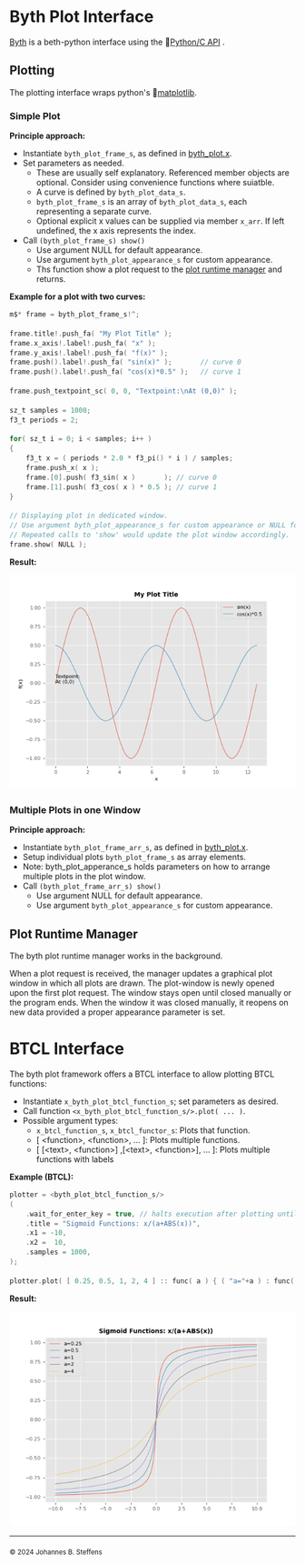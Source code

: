 # Byth Plot Interface 

[Byth](../../lib/byth/README.md) is a beth-python interface using the &#x1F517;[Python/C API](https://docs.python.org/3/c-api/index.html) .

## Plotting

The plotting interface wraps python's &#x1F517;[matplotlib](https://matplotlib.org/).

### Simple Plot

**Principle approach:**

- Instantiate `byth_plot_frame_s`, as defined in [byth_plot.x](byth_plot.x).
- Set parameters as needed. 
  - These are usually self explanatory. Referenced member objects are optional. Consider using convenience functions where suiatble.
  - A curve is defined by `byth_plot_data_s`.
  - `byth_plot_frame_s` is an array of `byth_plot_data_s`, each representing a separate curve.
  - Optional explicit x values can be supplied via member `x_arr`. If left undefined, the x axis represents the index.
- Call `(byth_plot_frame_s) show()`
  - Use argument NULL for default appearance.
  - Use argument `byth_plot_appearance_s` for custom appearance.
  - Ths function show a plot request to the [plot runtime manager](#plot-runtime-manager) and returns.

**Example for a plot with two curves:**

``` C
m$* frame = byth_plot_frame_s!^;

frame.title!.push_fa( "My Plot Title" );
frame.x_axis!.label!.push_fa( "x" );
frame.y_axis!.label!.push_fa( "f(x)" );
frame.push().label!.push_fa( "sin(x)" );       // curve 0
frame.push().label!.push_fa( "cos(x)*0.5" );   // curve 1

frame.push_textpoint_sc( 0, 0, "Textpoint:\nAt (0,0)" );

sz_t samples = 1000;
f3_t periods = 2;

for( sz_t i = 0; i < samples; i++ )
{
    f3_t x = ( periods * 2.0 * f3_pi() * i ) / samples;
    frame.push_x( x );
    frame.[0].push( f3_sin( x )       ); // curve 0
    frame.[1].push( f3_cos( x ) * 0.5 ); // curve 1
}

// Displaying plot in dedicated window.
// Use argument byth_plot_appearance_s for custom appearance or NULL for default appearance
// Repeated calls to 'show' would update the plot window accordingly.
frame.show( NULL ); 
```

**Result:**

![](../../data/byth/doc/plot_example1.png)

### Multiple Plots in one Window

**Principle approach:**

- Instantiate `byth_plot_frame_arr_s`, as defined in [byth_plot.x](../../lib/byth/byth_plot.x).
- Setup individual plots `byth_plot_frame_s` as array elements.
- Note: byth_plot_apperance_s holds parameters on how to arrange multiple plots in the plot window.
- Call `(byth_plot_frame_arr_s) show()`
  - Use argument NULL for default appearance.
  - Use argument `byth_plot_appearance_s` for custom appearance.

## Plot Runtime Manager
The byth plot runtime manager works in the background. 

When a plot request is received, the manager updates a graphical plot window in which all plots are drawn. The plot-window is newly opened upon the first plot request. The window stays open until closed manually or the program ends. When the window it was closed manually, it reopens on new data provided a proper appearance parameter is set.

# BTCL Interface
The byth plot framework offers a BTCL interface to allow plotting BTCL functions:

* Instantiate ```x_byth_plot_btcl_function_s```; set parameters as desired.
* Call function ```<x_byth_plot_btcl_function_s/>.plot( ... )```.
* Possible argument types:
  * ```x_btcl_function_s```, ```x_btcl_functor_s```: Plots that function.
  * \[ \<function\>, \<function\>, ... \]: Plots multiple functions.
  * \[ [\<text\>, \<function\>] ,[\<text\>, \<function\>], ... \]: Plots multiple functions with labels


**Example (BTCL):**

```C
plotter = <byth_plot_btcl_function_s/>
(
    .wait_for_enter_key = true, // halts execution after plotting until enter is pressed
    .title = "Sigmoid Functions: x/(a+ABS(x))",
    .x1 = -10,
    .x2 =  10,
    .samples = 1000,
);

plotter.plot( [ 0.25, 0.5, 1, 2, 4 ] :: func( a ) { ( "a="+a ) : func( a, x ){ x/(a+ABS(x)) }( a ) } );
```

**Result:**

![](../../data/byth/doc/plot_example2.png)


------
<sub>&copy; 2024 Johannes B. Steffens</sub>

